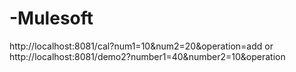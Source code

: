 # -Mulesoft
http://localhost:8081/cal?num1=10&num2=20&operation=add or
http://localhost:8081/demo2?number1=40&number2=10&operation
